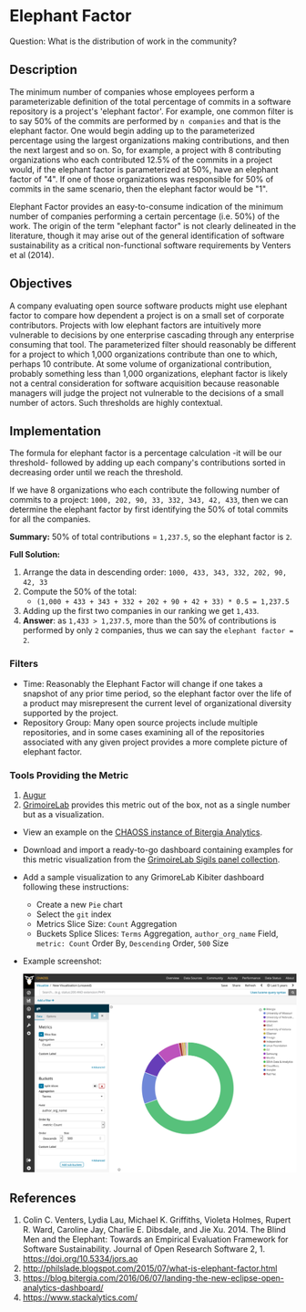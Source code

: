 # Elephant Factor

Question: What is the distribution of work in the community?


## Description

The minimum number of companies whose employees perform a parameterizable definition of the total percentage of commits in a software repository is a project's 'elephant factor'. For example, one common filter is to say 50% of the commits are performed by `n companies` and that is the elephant factor. One would begin adding up to the parameterized percentage using the largest organizations making contributions, and then the next largest and so on. So, for example, a project with 8 contributing organizations who each contributed 12.5% of the commits in a project would, if the elephant factor is parameterized at 50%, have an elephant factor of "4". If one of those organizations was responsible for 50% of commits in the same scenario, then the elephant factor would be "1".

Elephant Factor provides an easy-to-consume indication of the minimum number of companies performing a certain percentage (i.e. 50%) of the work. The origin of the term "elephant factor" is not clearly delineated in the literature, though it may arise out of the general identification of software sustainability as a critical non-functional software requirements by Venters et al (2014).


## Objectives

A company evaluating open source software products might use elephant factor to compare how dependent a project is on a small set of corporate contributors. Projects with low elephant factors are intuitively more vulnerable to decisions by one enterprise cascading through any enterprise consuming that tool. The parameterized filter should reasonably be different for a project to which 1,000 organizations contribute than one to which, perhaps 10 contribute. At some volume of organizational contribution, probably something less than 1,000 organizations, elephant factor is likely not a central consideration for software acquisition because reasonable managers will judge the project not vulnerable to the decisions of a small number of actors. Such thresholds are highly contextual.


## Implementation

The formula for elephant factor is a percentage calculation -it will be our threshold-
followed by adding up each company's contributions sorted in decreasing order until we reach
the threshold.

If we have 8 organizations who each contribute the following number of commits to a project: `1000, 202, 90, 33, 332, 343, 42, 433`, then we can determine the elephant factor by first identifying the 50% of total commits for all the companies.

**Summary:** 50% of total contributions = `1,237.5`, so the elephant factor is `2`.

**Full Solution:**
1. Arrange the data in descending order: `1000, 433, 343, 332, 202, 90, 42, 33`
2. Compute the 50% of the total:
   -  `(1,000 + 433 + 343 + 332 + 202 + 90 + 42 + 33) * 0.5 = 1,237.5`
3. Adding up the first two companies in our ranking we get `1,433`.
4. **Answer**: as `1,433 > 1,237.5`, more than the 50% of contributions is performed by only `2` companies, thus we can
say the `elephant factor = 2`.


### Filters

* Time: Reasonably the Elephant Factor will change if one takes a snapshot of any prior time period, so the elephant factor over the life of a product may misrepresent the current level of organizational diversity supported by the project.
* Repository Group: Many open source projects include multiple repositories, and in some cases examining all of the repositories associated with any given project provides a more complete picture of elephant factor.


### Tools Providing the Metric

1. [Augur](https://github.com/chaoss/augur)
2. [GrimoireLab](https://chaoss.github.io/grimoirelab) provides this metric out of the box, not as a single number but as a visualization.
  - View an example on the [CHAOSS instance of Bitergia Analytics](https://chaoss.biterg.io/app/kibana#/dashboard/Git).  
  - Download and import a ready-to-go dashboard containing examples for this metric visualization from the [GrimoireLab Sigils panel collection](https://chaoss.github.io/grimoirelab-sigils/panels/git/).
  - Add a sample visualization to any GrimoreLab Kibiter dashboard following these instructions:
    * Create a new `Pie` chart
    * Select the `git` index
    * Metrics Slice Size: `Count` Aggregation
    * Buckets Splice Slices: `Terms` Aggregation, `author_org_name` Field, `metric: Count` Order By, `Descending` Order, `500` Size
  - Example screenshot:
   
    ![GrimoireLab screenshot of metric Elephant_Factor](images/elephant-factor_grimoire-lab.png)


## References

1. Colin C. Venters, Lydia Lau, Michael K. Griffiths, Violeta Holmes, Rupert R. Ward, Caroline Jay, Charlie E. Dibsdale, and Jie Xu. 2014. The Blind Men and the Elephant: Towards an Empirical Evaluation Framework for Software Sustainability. Journal of Open Research Software 2, 1. https://doi.org/10.5334/jors.ao
2. http://philslade.blogspot.com/2015/07/what-is-elephant-factor.html
3. https://blog.bitergia.com/2016/06/07/landing-the-new-eclipse-open-analytics-dashboard/
4. https://www.stackalytics.com/
